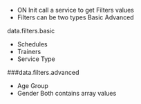 * ON Init call a service to get Filters values
* Filters can be two types 
Basic 
Advanced

data.filters.basic
* Schedules
* Trainers
* Service Type

###data.filters.advanced
* Age Group
* Gender
Both contains array values